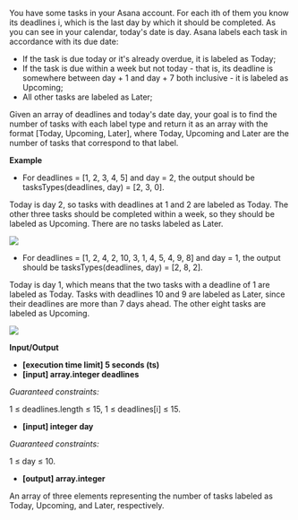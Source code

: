 You have some tasks in your Asana account. For each ith of them you know its deadlines i, which is the last day by which it should be completed. As you can see in your calendar, today's date is day. Asana labels each task in accordance with its due date:

- If the task is due today or it's already overdue, it is labeled as Today;
- If the task is due within a week but not today - that is, its deadline is somewhere between day + 1 and day + 7 both inclusive - it is labeled as Upcoming;
- All other tasks are labeled as Later;

Given an array of deadlines and today's date day, your goal is to find the number of tasks with each label type and return it as an array with the format [Today, Upcoming, Later], where Today, Upcoming and Later are the number of tasks that correspond to that label.

**Example**

- For deadlines = [1, 2, 3, 4, 5] and day = 2, the output should be
  tasksTypes(deadlines, day) = [2, 3, 0].

Today is day 2, so tasks with deadlines at 1 and 2 are labeled as Today. The other three tasks should be completed within a week, so they should be labeled as Upcoming. There are no tasks labeled as Later.

<img src='https://codefightsuserpics.s3.amazonaws.com/tasks/tasksTypes/img/example1.png?_tm=1491409778393'>

- For deadlines = [1, 2, 4, 2, 10, 3, 1, 4, 5, 4, 9, 8] and day = 1, the output should be
  tasksTypes(deadlines, day) = [2, 8, 2].

Today is day 1, which means that the two tasks with a deadline of 1 are labeled as Today. Tasks with deadlines 10 and 9 are labeled as Later, since their deadlines are more than 7 days ahead. The other eight tasks are labeled as Upcoming.

<img src='https://codefightsuserpics.s3.amazonaws.com/tasks/tasksTypes/img/example2.png?_tm=1491409778572'>

**Input/Output**

- **[execution time limit] 5 seconds (ts)**
- **[input] array.integer deadlines**

_Guaranteed constraints:_

1 ≤ deadlines.length ≤ 15,
1 ≤ deadlines[i] ≤ 15.

- **[input] integer day**

_Guaranteed constraints:_

1 ≤ day ≤ 10.

- **[output] array.integer**

An array of three elements representing the number of tasks labeled as Today, Upcoming, and Later, respectively.
